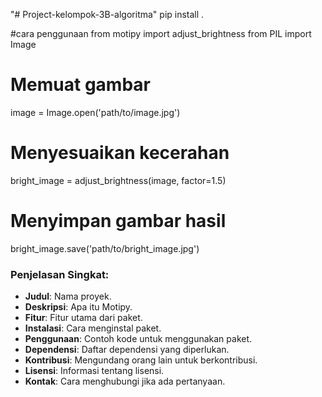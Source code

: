 "# Project-kelompok-3B-algoritma" 
pip install .

#cara penggunaan
from motipy import adjust_brightness
from PIL import Image

# Memuat gambar
image = Image.open('path/to/image.jpg')

# Menyesuaikan kecerahan
bright_image = adjust_brightness(image, factor=1.5)

# Menyimpan gambar hasil
bright_image.save('path/to/bright_image.jpg')



### Penjelasan Singkat:
- **Judul**: Nama proyek.
- **Deskripsi**: Apa itu Motipy.
- **Fitur**: Fitur utama dari paket.
- **Instalasi**: Cara menginstal paket.
- **Penggunaan**: Contoh kode untuk menggunakan paket.
- **Dependensi**: Daftar dependensi yang diperlukan.
- **Kontribusi**: Mengundang orang lain untuk berkontribusi.
- **Lisensi**: Informasi tentang lisensi.
- **Kontak**: Cara menghubungi jika ada pertanyaan.

